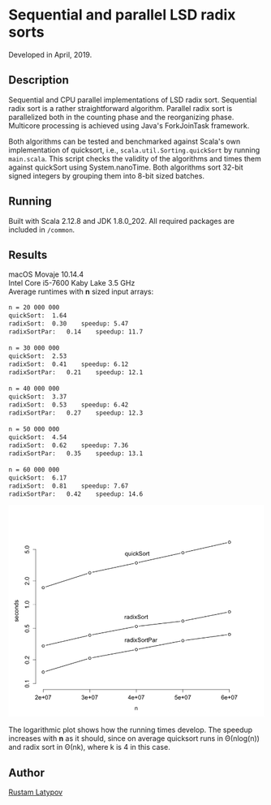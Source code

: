 # Sequential and parallel LSD radix sorts

Developed in April, 2019.

## Description

Sequential and CPU parallel implementations of LSD radix sort. Sequential radix sort is a rather straightforward algorithm. Parallel radix sort is parallelized both in the counting phase and the reorganizing phase. Multicore processing is achieved using Java's ForkJoinTask framework.

Both algorithms can be tested and benchmarked against Scala's own implementation of quicksort, i.e., `scala.util.Sorting.quickSort` by running `main.scala`. This script checks the validity of the algorithms and times them against quickSort using System.nanoTime. Both algorithms sort 32-bit signed integers by grouping them into 8-bit sized batches.

## Running

Built with Scala 2.12.8 and JDK 1.8.0_202. All required packages are included in `/common`.

## Results

macOS Movaje 10.14.4 <br/>
Intel Core i5-7600 Kaby Lake 3.5 GHz <br/>
Average runtimes with **n** sized input arrays:

```
n = 20 000 000
quickSort:	1.64
radixSort:	0.30	speedup: 5.47
radixSortPar:	0.14	speedup: 11.7

n = 30 000 000
quickSort:	2.53
radixSort:	0.41	speedup: 6.12
radixSortPar:	0.21	speedup: 12.1

n = 40 000 000
quickSort:	3.37
radixSort:	0.53	speedup: 6.42
radixSortPar:	0.27	speedup: 12.3

n = 50 000 000
quickSort:	4.54
radixSort:	0.62	speedup: 7.36
radixSortPar:	0.35	speedup: 13.1

n = 60 000 000
quickSort:	6.17
radixSort:	0.81	speedup: 7.67
radixSortPar:	0.42	speedup: 14.6
```

<img src="https://github.com/rustamlatypov/parallel-radixsort/blob/master/R/Rplot.png" width="650">


The logarithmic plot shows how the running times develop. The speedup increases with **n** as it should, since on average quicksort runs in Θ(nlog(n)) and radix sort in Θ(nk), where k is 4 in this case.


## Author

[Rustam Latypov](mailto:rustam.latypov@aalto.fi)
